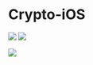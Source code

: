 # Crypto-iOS
![](https://img.shields.io/badge/iOS-15.0+-blue.svg)
![](https://img.shields.io/badge/-SwiftUI-red.svg)

<img src="https://raw.githubusercontent.com/DaniilShmoylove/Crypto-iOS/feature/authentication/Crypto-iOS/Assets.xcassets/AppMock.imageset/AppMock.jpg?token=GHSAT0AAAAAABVB4KECFNILG2J52UAUOCISYVMVCWQ" />
